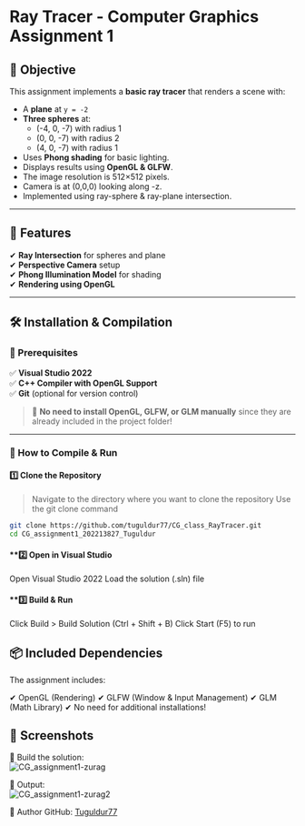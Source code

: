 # Ray Tracer - Computer Graphics Assignment 1

## 🎯 Objective  
This assignment implements a **basic ray tracer** that renders a scene with:  
- A **plane** at `y = -2`  
- **Three spheres** at:  
  - (-4, 0, -7) with radius 1  
  - (0, 0, -7) with radius 2  
  - (4, 0, -7) with radius 1  
- Uses **Phong shading** for basic lighting.  
- Displays results using **OpenGL & GLFW**.
- The image resolution is 512×512 pixels.
- Camera is at (0,0,0) looking along -z.
- Implemented using ray-sphere & ray-plane intersection.

---

## 🚀 Features  
✔ **Ray Intersection** for spheres and plane  
✔ **Perspective Camera** setup  
✔ **Phong Illumination Model** for shading  
✔ **Rendering using OpenGL**  

---

## 🛠 Installation & Compilation  

### **🔹 Prerequisites**  
✅ **Visual Studio 2022**  
✅ **C++ Compiler with OpenGL Support**  
✅ **Git** (optional for version control)  

> 🚀 **No need to install OpenGL, GLFW, or GLM manually** since they are already included in the project folder!  

---

### **🔹 How to Compile & Run**  

#### **1️⃣ Clone the Repository**  
> Navigate to the directory where you want to clone the repository
> Use the git clone command
```sh
git clone https://github.com/tuguldur77/CG_class_RayTracer.git
cd CG_assignment1_202213827_Tuguldur
```

#### **2️⃣ Open in Visual Studio
Open Visual Studio 2022
Load the solution (.sln) file
#### **3️⃣ Build & Run
Click Build > Build Solution (Ctrl + Shift + B)
Click Start (F5) to run

## 📦 Included Dependencies
The assignment includes:

✔ OpenGL (Rendering)
✔ GLFW (Window & Input Management)
✔ GLM (Math Library)
✔ No need for additional installations!

## 📸 Screenshots

 🤖 Build the solution: </br>
![CG_assignment1-zurag](https://github.com/user-attachments/assets/58b1560d-e9bb-4f96-a483-ca107c79c621)

 🦾 Output: </br>
![CG_assignment1-zurag2](https://github.com/user-attachments/assets/a7ca82e5-2329-490a-8ee5-95d587435d71)

📌 Author
GitHub: [Tuguldur77](https://github.com/tuguldur77)
